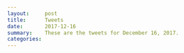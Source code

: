 ```yaml
---
layout:     post
title:      Tweets
date:       2017-12-16
summary:    These are the tweets for December 16, 2017.
categories:
---
```


